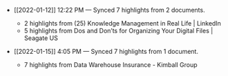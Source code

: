 - [[2022-01-12]] 12:22 PM — Synced 7 highlights from 2 documents.
    - 2 highlights from (25) Knowledge Management in Real Life | LinkedIn
    - 5 highlights from Dos and Don’ts for Organizing Your Digital Files | Seagate US

- [[2022-01-15]] 4:05 PM — Synced 7 highlights from 1 document.
    - 7 highlights from Data Warehouse Insurance - Kimball Group

